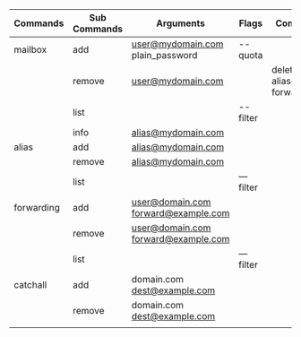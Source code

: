 



| Commands      | Sub Commands | Arguments                           | Flags  | Comments                      |
| ------------- | ------------ | ----------------------------------- | ------ | ----------------------------- |
| mailbox       | add          | user@mydomain.com plain_password    | --quota |                               |
|               | remove       | user@mydomain.com                   |        | delete aliases & forwardings? |
|               | list         |                                     | --filter       |  |
|  | info         | alias@mydomain.com                  |||
| alias | add          | alias@mydomain.com                  |        |                               |
|               | remove       | alias@mydomain.com                  |        |                               |
|               | list   |                   | —filter |                               |
| forwarding    | add          | user@domain.com forward@example.com |        |                               |
|               | remove       | user@domain.com forward@example.com |||
|               | list |                                     | —filter |                               |
| catchall      | add          | domain.com dest@example.com |        |                               |
|               | remove       | domain.com dest@example.com |        |                               |
|               |              |                                     |        |                               |

